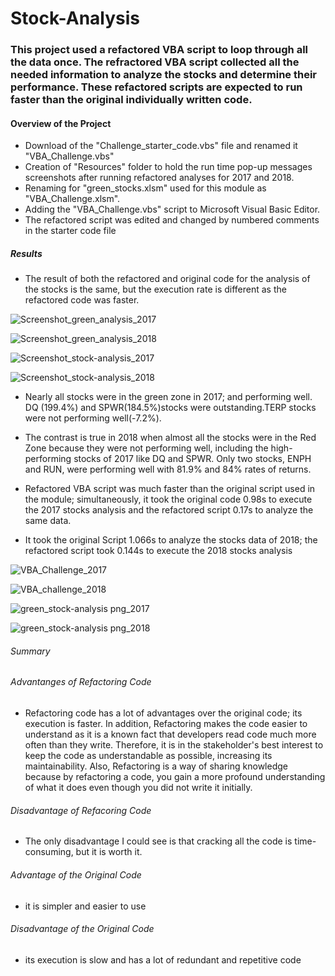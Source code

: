 # Stock-Analysis

### This project used a refactored VBA script to loop through all the data once. The refractored VBA script collected all the needed information to analyze the stocks and  determine their performance. These refactored scripts are expected to run faster than the original individually written code.
#### Overview of the Project
* Download of the "Challenge_starter_code.vbs" file and renamed it "VBA_Challenge.vbs"
* Creation of "Resources" folder to hold the run time pop-up messages screenshots after running refactored analyses for 2017 and 2018.
* Renaming for "green_stocks.xlsm" used for this module as "VBA_Challenge.xlsm".
* Adding the "VBA_Challenge.vbs" script to Microsoft  Visual Basic Editor.
* The refactored script was edited and changed by numbered comments in the starter code file

##### Results
* The result of both the refactored and original code for the analysis of the stocks is the same, but the execution rate is different as the refactored code was faster.

![Screenshot_green_analysis_2017](https://user-images.githubusercontent.com/64270455/183978635-98230285-1443-4769-8219-61adf59425e2.png)


![Screenshot_green_analysis_2018](https://user-images.githubusercontent.com/64270455/183978679-1275ea4f-b29c-4c82-ae2c-d008fb76c94d.png) 


![Screenshot_stock-analysis_2017](https://user-images.githubusercontent.com/64270455/183979031-e255d242-0422-4f79-a8c4-3778bf26ad48.png)


![Screenshot_stock-analysis_2018](https://user-images.githubusercontent.com/64270455/183979132-62cf4638-cadb-4012-a9ee-b6c196e85b2c.png)


* Nearly all stocks were in the green zone in 2017; and performing well. DQ (199.4%) and  SPWR(184.5%)stocks were outstanding.TERP stocks were not performing well(-7.2%).
   
* The contrast is true in 2018 when almost all the stocks were in the Red Zone because they were not performing well, including the high-performing stocks of 2017 like DQ and SPWR. Only two stocks, ENPH and RUN, were performing well with 81.9% and 84% rates of returns.
   
*  Refactored VBA script was much faster than the original script used in the module; simultaneously, it took the original code 0.98s to execute the 2017 stocks analysis and the refactored script 0.17s to analyze the same data.
   
*  It took the original Script 1.066s to analyze the stocks data of 2018; the refactored script took 0.144s to execute the 2018 stocks analysis


![VBA_Challenge_2017](https://user-images.githubusercontent.com/64270455/183961718-07ae3295-cdf6-4991-aae0-cebbe695cfd1.png)


![VBA_challenge_2018](https://user-images.githubusercontent.com/64270455/183961840-3815eb86-3024-42d1-ae8d-2fb85611fb99.png)


![green_stock-analysis png_2017](https://user-images.githubusercontent.com/64270455/183961938-2a6fea12-f870-46bb-8582-707212e168bf.png)


![green_stock-analysis png_2018](https://user-images.githubusercontent.com/64270455/183962012-90feb860-1b8c-41b1-9646-7670f850a856.png)
   

###### Summary

###### Advantanges of Refactoring Code
*  Refactoring code has a lot of advantages over the original code; its execution is faster. In addition, Refactoring makes the code easier to understand as it is a known fact that developers read code much more often than they write. Therefore, it is in the stakeholder's best interest to keep the code as understandable as possible, increasing its maintainability. Also, Refactoring is a way of sharing knowledge because by refactoring a code, you gain a more profound understanding of what it does even though you did not write it initially.

###### Disadvantage of Refacoring Code
* The only disadvantage I could see is that cracking all the code is time-consuming, but it is worth it.

###### Advantage of the Original Code
* it is simpler and easier to use

###### Disadvantage of the Original Code
* its execution is slow and has a lot of redundant and repetitive code
